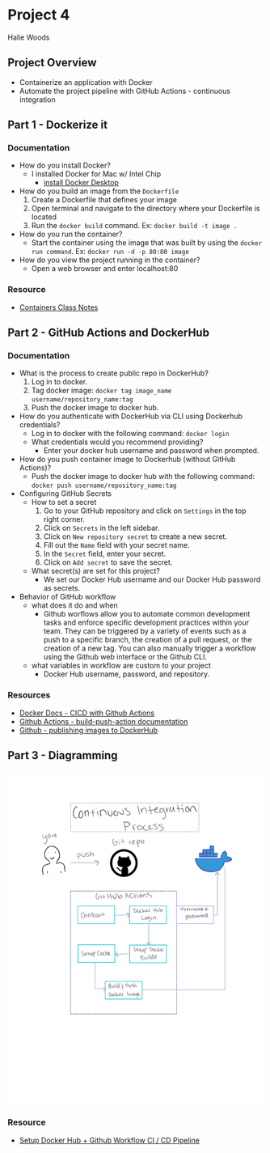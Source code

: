 # Project 4
Halie Woods

## Project Overview
- Containerize an application with Docker
- Automate the project pipeline with GitHub Actions - continuous integration

## Part 1 - Dockerize it
### Documentation
- How do you install Docker?
    - I installed Docker for Mac w/ Intel Chip
        - [install Docker Desktop](https://docs.docker.com/desktop/install/linux-install/)
- How do you build an image from the `Dockerfile`
    1. Create a Dockerfile that defines your image
    2. Open terminal and navigate to the directory where your Dockerfile is located
    3. Run the `docker build` command. Ex: `docker build -t image .`
- How do you run the container?
    - Start the container using the image that was built by using the `docker run command`. Ex: `docker run -d -p 80:80 image`
- How do you view the project running in the container?
    - Open a web browser and enter localhost:80

### Resource
- [Containers Class Notes](https://github.com/pattonsgirl/CEG3120/blob/main/CourseNotes/containers.md#container-managers)

## Part 2 - GitHub Actions and DockerHub
### Documentation
- What is the process to create public repo in DockerHub?
    1. Log in to docker.
    2. Tag docker image: `docker tag image_name username/repository_name:tag`
    3. Push the docker image to docker hub.
- How do you authenticate with DockerHub via CLI using Dockerhub credentials?
    - Log in to docker with the following command: `docker login`
    - What credentials would you recommend providing?
        - Enter your docker hub username and password when prompted.
- How do you push container image to Dockerhub (without GitHub Actions)?
    - Push the docker image to docker hub with the following command: `docker push username/repository_name:tag`
- Configuring GitHub Secrets
    - How to set a secret
        1. Go to your GitHub repository and click on `Settings` in the top right corner.
        2. Click on `Secrets` in the left sidebar.
        3. Click on `New repository secret` to create a new secret.
        4. Fill out the `Name` field with your secret name.
        5. In the `Secret` field, enter your secret.
        6. Click on `Add secret` to save the secret.
    - What secret(s) are set for this project?
        - We set our Docker Hub username and our Docker Hub password as secrets. 
- Behavior of GitHub workflow
    - what does it do and when
        - Github worflows allow you to automate common development tasks and enforce specific development practices within your team. They can be triggered by a variety of events such as a push to a specific branch, the creation of a pull request, or the creation of a new tag. You can also manually trigger a workflow using the Github web interface or the Github CLI.
    - what variables in workflow are custom to your project
        - Docker Hub username, password, and repository.

### Resources
- [Docker Docs - CICD with Github Actions](https://docs.docker.com/build/ci/github-actions/)
- [Github Actions - build-push-action documentation](https://github.com/marketplace/actions/build-and-push-docker-images)
- [Github - publishing images to DockerHub](https://docs.github.com/en/actions/publishing-packages/publishing-docker-images#publishing-images-to-docker-hub)

## Part 3 - Diagramming
![Continuous Integration Diagram](./CIdiagram.jpg)

### Resource
- [Setup Docker Hub + Github Workflow CI / CD Pipeline](https://itzone.com.vn/en/article/github-actions-tutorials-setup-docker-hub-github-workflow-ci-cd-pipeline-step-by-step-guide/)

